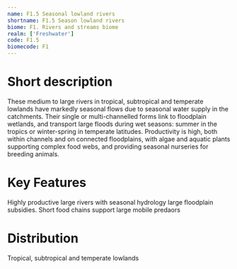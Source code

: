```yaml
---
name: F1.5 Seasonal lowland rivers
shortname: F1.5 Season lowland rivers
biome: F1. Rivers and streams biome
realm: ['Freshwater']
code: F1.5
biomecode: F1
---
```

# Short description

These medium to large rivers in tropical, subtropical and temperate lowlands have markedly seasonal flows due to seasonal water supply in the catchments. Their single or multi-channelled forms link to floodplain wetlands, and transport large floods during wet seasons: summer in the tropics or winter-spring in temperate latitudes. Productivity is high, both within channels and on connected floodplains, with algae and aquatic plants supporting complex food webs, and providing seasonal nurseries for breeding animals.

# Key Features

Highly productive large rivers with seasonal hydrology large floodplain subsidies. Short food chains support large mobile predaors

# Distribution

Tropical, subtropical and temperate lowlands
